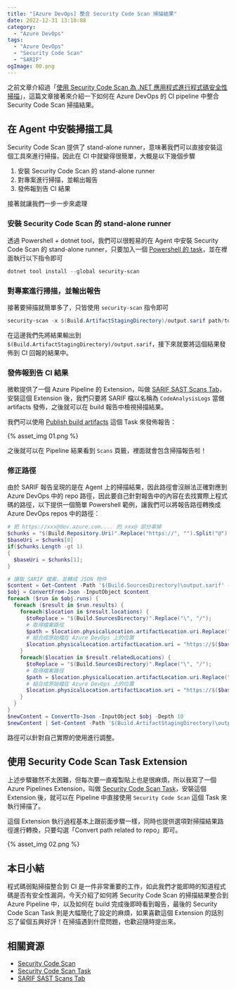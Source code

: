 ```yaml
---
title: "[Azure DevOps] 整合 Security Code Scan 掃描結果"
date: 2022-12-31 13:10:08
category:
  - "Azure DevOps"
tags:
  - "Azure DevOps"
  - "Security Code Scan"
  - "SARIF"
ogImage: 00.png
---
```


之前文章介紹過「[使用 Security Code Scan 為 .NET 應用程式進行程式碼安全性掃描](https://fullstackladder.dev/blog/2022/12/24/introduction-security-code-scan/)」，這篇文章接著來介紹一下如何在 Azure DevOps 的 CI pipeline 中整合 Security Code Scan 掃描結果。

<!-- more -->

## 在 Agent 中安裝掃描工具

Security Code Scan 提供了 stand-alone runner，意味著我們可以直接安裝這個工具來進行掃描，因此在 CI 中就變得很簡單，大概是以下幾個步驟

1. 安裝 Security Code Scan 的 stand-alone runner
2. 對專案進行掃描，並輸出報告
3. 發佈報到告 CI 結果

接著就讓我們一步一步來處理

### 安裝 Security Code Scan 的 stand-alone runner

透過 Powershell + dotnet tool，我們可以很輕易的在 Agent 中安裝 Security Code Scan 的 stand-alone runner，只要加入一個 [Powershell 的 task](https://learn.microsoft.com/en-us/azure/devops/pipelines/tasks/reference/powershell-v2?view=azure-pipelines&WT.mc_id=DOP-MVP-5003734)，並在裡面執行以下指令即可

```powershell
dotnet tool install --global security-scan
```

### 對專案進行掃描，並輸出報告

接著要掃描就簡單多了，只皆使用 `security-scan` 指令即可

```powershell
security-scan -x $(Build.ArtifactStagingDirectory)/output.sarif path/to/sln
```

在這邊我們先將結果輸出到 `$(Build.ArtifactStagingDirectory)/output.sarif`，接下來就要將這個結果發佈到 CI 回報的結果中。

### 發佈報到告 CI 結果

微軟提供了一個 Azure Pipeline 的 Extension，叫做 [SARIF SAST Scans Tab](https://marketplace.visualstudio.com/items?itemName=sariftools.scans&targetId=a3049b43-59dc-4090-9872-b69f38c1f4af)，安裝這個 Extension 後，我們只要將 SARIF 檔以名稱為 `CodeAnalysisLogs` 當做 artifacts 發佈，之後就可以在 build 報告中檢視掃描結果。

我們可以使用 [Publish build artifacts](https://learn.microsoft.com/en-us/azure/devops/pipelines/tasks/reference/publish-build-artifacts-v1?view=azure-pipelines&viewFallbackFrom=azure-devops&WT.mc_id=DOP-MVP-5003734) 這個 Task 來發佈報告：

{% asset_img 01.png %}

之後就可以在 Pipeline 結果看到 `Scans` 頁籤，裡面就會包含掃描報告啦！

### 修正路徑

由於 SARIF 報告呈現的是在 Agent 上的掃描結果，因此路徑會沒辦法正確對應到 Azure DevOps 中的 repo 路徑，因此要自己針對報告中的內容在去找實際上程式碼的路徑，以下提供一個簡單 Powershell 範例，讓我們可以將報告路徑轉換成 Azure DevOps repos 中的路徑：

```powershell
# 把 https://xxx@dev.azure.com.... 的 xxx@ 部分拿掉
$chunks = "$(Build.Repository.Uri)".Replace("https://", "").Split("@")
$baseUri = $chunks[0]
if($chunks.Length -gt 1)
{
  $baseUri = $chunks[1];
}

# 讀取 SARIF 檔案，並轉成 JSON 物件
$content = Get-Content -Path '$(Build.SourcesDirectory)\output.sarif' -Raw
$obj = ConvertFrom-Json -InputObject $content
foreach ($run in $obj.runs) {
  foreach ($result in $run.results) {
    foreach($location in $result.locations) {
      $toReplace = "$(Build.SourcesDirectory)".Replace("\", "/");
      # 取得檔案路徑
      $path = $location.physicalLocation.artifactLocation.uri.Replace("file:///$toReplace", "")
      # 組合成原始檔在 Azure DevOps 上的位置
      $location.physicalLocation.artifactLocation.uri = "https://$($baseUri)?path=$path&version=GC$(Build.SourceVersion)&line=$($location.physicalLocation.region.startLine)&lineEnd=$($location.physicalLocation.region.endLine)&lineStartColumn=$($location.physicalLocation.region.startColumn)&lineEndColumn=$($location.physicalLocation.region.endColumn)"
    }
    foreach($location in $result.relatedLocations) {
      $toReplace = "$(Build.SourcesDirectory)".Replace("\", "/");
      # 取得檔案路徑
      $path = $location.physicalLocation.artifactLocation.uri.Replace("file:///$toReplace", "")
      # 組合成原始檔在 Azure DevOps 上的位置
      $location.physicalLocation.artifactLocation.uri = "https://$($baseUri)?path=$path&version=GC$(Build.SourceVersion)&line=$($location.physicalLocation.region.startLine)&lineEnd=$($location.physicalLocation.region.endLine)&lineStartColumn=$($location.physicalLocation.region.startColumn)&lineEndColumn=$($location.physicalLocation.region.endColumn)"
    }
  }
}
$newContent = ConvertTo-Json -InputObject $obj -Depth 10
$newContent | Set-Content -Path '$(Build.ArtifactStagingDirectory)\output.sarif'
```

路徑可以針對自己實際的使用進行調整。

## 使用 Security Code Scan Task Extension

上述步驟雖然不太困難，但每次要一直複製貼上也是很麻煩，所以我寫了一個 Azure Pipelines Extension，叫做 [Security Code Scan Task](https://marketplace.visualstudio.com/items?itemName=MikeHuang.scs-scan-task)，安裝這個 Extension 後，就可以在 Pipeline 中直接使用 `Security Code Scan` 這個 Task 來執行掃描了。

這個 Extension 執行過程基本上跟前面步驟一樣，同時也提供選項對掃描結果路徑進行轉換，只要勾選「Convert path related to repo」即可。

{% asset_img 02.png %}

## 本日小結

程式碼弱點掃描整合到 CI 是一件非常重要的工作，如此我們才能即時的知道程式碼是否有安全性漏洞，今天介紹了如何將 Security Code Scan 的掃描結果整合到 Azure Pipeline 中，以及如何在 build 完成後即時看到報告，最後的 Security Code Scan Task 則是大幅簡化了設定的麻煩，如果喜歡這個 Extension 的話別忘了留個五興好評！在掃描遇到什麼問題，也歡迎隨時提出來。

## 相關資源

* [Security Code Scan](https://security-code-scan.github.io/)
* [Security Code Scan Task](https://marketplace.visualstudio.com/items?itemName=MikeHuang.scs-scan-task)
* [SARIF SAST Scans Tab](https://marketplace.visualstudio.com/items?itemName=sariftools.scans&targetId=a3049b43-59dc-4090-9872-b69f38c1f4af)
